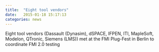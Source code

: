 ```yaml
---
title:  "Eight tool vendors"
date:   2015-01-18 15:17:13
categories: news
---
```


Eight tool vendors (Dassault (Dynasim), dSPACE, IFPEN, ITI,
MapleSoft, Modelon, QTronic, Siemens (LMS)) met at the FMI
Plug-Fest in Berlin to coordinate FMI 2.0 testing